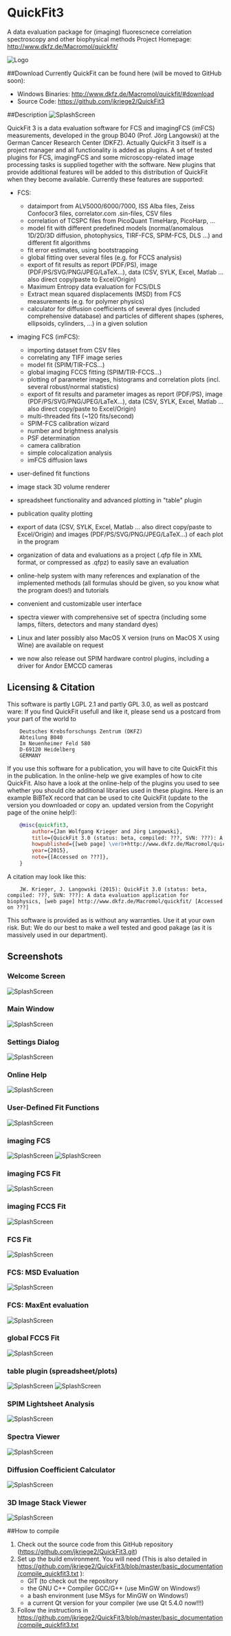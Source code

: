 # QuickFit3
A data evaluation package for (imaging) fluorescnece correlation spectroscopy and other biophysical methods
Project Homepage: http://www.dkfz.de/Macromol/quickfit/

![Logo](https://raw.githubusercontent.com/jkriege2/QuickFit3/master/images/icon_64.png)

##Download
Currently QuickFit can be found here (will be moved to GitHub soon):
- Windows Binaries: http://www.dkfz.de/Macromol/quickfit/#download
- Source Code: https://github.com/jkriege2/QuickFit3

##Description
![SplashScreen](https://raw.githubusercontent.com/jkriege2/QuickFit3/master/images/splash.png)

QuickFit 3 is a data evaluation software for FCS and imagingFCS (imFCS) measurements, developed in the group B040 (Prof. Jörg Langowski) at the German Cancer Research Center (DKFZ). Actually QuickFit 3 itself is a project manager and all functionality is added as plugins. A set of tested plugins for FCS, imagingFCS and some microscopy-related image processing tasks is supplied together with the software. New plugins that provide additional features will be added to this distribution of QuickFit when they become available. Currently these features are supported: 
- FCS:
  - dataimport from ALV5000/6000/7000, ISS Alba files, Zeiss Confocor3 files, correlator.com .sin-files, CSV files
  - correlation of TCSPC files from PicoQuant TimeHarp, PicoHarp, ...
  - model fit with different predefined models (normal/anomalous 1D/2D/3D diffusion, photophysics, TIRF-FCS, SPIM-FCS, DLS ...) and different fit algorithms
  - fit error estimates, using bootstrapping
  - global fitting over several files (e.g. for FCCS analysis)
  - export of fit results as report (PDF/PS), image (PDF/PS/SVG/PNG/JPEG/LaTeX...), data (CSV, SYLK, Excel, Matlab ... also direct copy/paste to Excel/Origin)
  - Maximum Entropy data evaluation for FCS/DLS
  - Extract mean squared displacements (MSD) from FCS measurements (e.g. for polymer physics)
  - calculator for diffusion coefficients of several dyes (included comprehensive database) and particles of different shapes (spheres, ellipsoids, cylinders, ...) in a given solution

- imaging FCS (imFCS):

  - importing dataset from CSV files
  - correlating any TIFF image series
  - model fit (SPIM/TIR-FCS...)
  - global imaging FCCS fitting (SPIM/TIR-FCCS...)
  - plotting of parameter images, histograms and correlation plots (incl. several robust/normal statistics)
  - export of fit results and parameter images as report (PDF/PS), image (PDF/PS/SVG/PNG/JPEG/LaTeX...), data (CSV, SYLK, Excel, Matlab ... also direct copy/paste to Excel/Origin)
  - multi-threaded fits (~120 fits/second)
  - SPIM-FCS calibration wizard
  - number and brightness analysis
  - PSF determination
  - camera calibration
  - simple colocalization analysis
  - imFCS diffusion laws

- user-defined fit functions
- image stack 3D volume renderer
- spreadsheet functionality and advanced plotting in "table" plugin
- publication quality plotting
- export of data (CSV, SYLK, Excel, Matlab ... also direct copy/paste to Excel/Origin) and images (PDF/PS/SVG/PNG/JPEG/LaTeX...) of each plot in the program
- organization of data and evaluations as a project (.qfp file in XML format, or compressed as .qfpz) to easily save an evaluation
- online-help system with many references and explanation of the implemented methods (all formulas should be given, so you know what the program does!) and tutorials
- convenient and customizable user interface
- spectra viewer with comprehensive set of spectra (including some lamps, filters, detectors and many standard dyes)
- Linux and later possibly also MacOS X version (runs on MacOS X using Wine) are available on request
- we now also release out SPIM hardware control plugins, including a driver for Andor EMCCD cameras


## Licensing & Citation

This software is partly LGPL 2.1 and partly GPL 3.0, as well as postcard ware: If you find QuickFit usefull and like it, please send us a postcard from your part of the world to
```
    Deutsches Krebsforschungs Zentrum (DKFZ)
    Abteilung B040
    Im Neuenheimer Feld 580
    D-69120 Heidelberg
    GERMANY
```
If you use this software for a publication, you will have to cite QuickFit this in the publication. In the online-help we give examples of how to cite QuickFit. Also have a look at the online-help of the plugins you used to see whether you should cite additional libraries used in these plugins. Here is an example BiBTeX record that can be used to cite QuickFit (update to the version you downloaded or copy an. updated version from the Copyright page of the onine help!):

```BiBTeX
    @misc{quickfit3,
        author={Jan Wolfgang Krieger and Jörg Langowski},
        title={QuickFit 3.0 (status: beta, compiled: ???, SVN: ???): A data evaluation application for biophysics},
        howpublished={[web page] \verb+http://www.dkfz.de/Macromol/quickfit/+},
        year={2015},
        note={[Accessed on ???]},
    } 
```
A citation may look like this:
```
    JW. Krieger, J. Langowski (2015): QuickFit 3.0 (status: beta, compiled: ???, SVN: ???): A data evaluation application for biophysics, [web page] http://www.dkfz.de/Macromol/quickfit/ [Accessed on ???] 
```
This software is provided as is without any warranties. Use it at your own risk. But: We do our best to make a well tested and good pakage (as it is massively used in our department).


## Screenshots
### Welcome Screen
![SplashScreen](https://raw.githubusercontent.com/jkriege2/QuickFit3/master/screenshots/screen_welcome.png)

### Main Window
 ![SplashScreen](https://raw.githubusercontent.com/jkriege2/QuickFit3/master/screenshots/screen_main.png)

### Settings Dialog
 ![SplashScreen](https://raw.githubusercontent.com/jkriege2/QuickFit3/master/screenshots/screen_settings.png)

### Online Help
 ![SplashScreen](https://raw.githubusercontent.com/jkriege2/QuickFit3/master/screenshots/screen_help.png)

### User-Defined Fit Functions
 ![SplashScreen](https://raw.githubusercontent.com/jkriege2/QuickFit3/master/screenshots/screen_userfitfunctions.png)

### imaging FCS
 ![SplashScreen](https://raw.githubusercontent.com/jkriege2/QuickFit3/master/screenshots/screen_imfcs.png)
 ![SplashScreen](https://raw.githubusercontent.com/jkriege2/QuickFit3/master/screenshots/screen_imfcs_paramcorrelation.png)

### imaging FCS Fit
 ![SplashScreen](https://raw.githubusercontent.com/jkriege2/QuickFit3/master/screenshots/screen_imfcsfit.png)

### imaging FCCS Fit
 ![SplashScreen](https://raw.githubusercontent.com/jkriege2/QuickFit3/master/screenshots/screen_imfccsfit.png)

### FCS Fit
 ![SplashScreen](https://raw.githubusercontent.com/jkriege2/QuickFit3/master/screenshots/screen_fcsfit.png)

### FCS: MSD Evaluation
 ![SplashScreen](https://raw.githubusercontent.com/jkriege2/QuickFit3/master/screenshots/screen_msd.png)

### FCS: MaxEnt evaluation
 ![SplashScreen](https://raw.githubusercontent.com/jkriege2/QuickFit3/master/screenshots/screen_maxent.png)

### global FCCS Fit
 ![SplashScreen](https://raw.githubusercontent.com/jkriege2/QuickFit3/master/screenshots/screen_fccsfit.png)

### table plugin (spreadsheet/plots)
 ![SplashScreen](https://raw.githubusercontent.com/jkriege2/QuickFit3/master/screenshots/screen_table.png)
 ![SplashScreen](https://raw.githubusercontent.com/jkriege2/QuickFit3/master/screenshots/screen_tableplot.png)

### SPIM Lightsheet Analysis
 ![SplashScreen](https://raw.githubusercontent.com/jkriege2/QuickFit3/master/screenshots/screen_lightsheet.png)

### Spectra Viewer
 ![SplashScreen](https://raw.githubusercontent.com/jkriege2/QuickFit3/master/screenshots/screen_spectra.png)

### Diffusion Coefficient Calculator
 ![SplashScreen](https://raw.githubusercontent.com/jkriege2/QuickFit3/master/screenshots/screen_dcalc.png)

### 3D Image Stack Viewer
 ![SplashScreen](https://raw.githubusercontent.com/jkriege2/QuickFit3/master/screenshots/screen_3dviewer.png)

 
 ##How to compile
 1. Check out the source code from this GitHub repository (https://github.com/jkriege2/QuickFit3.git)
 2. Set up the build environment. You will need (This is also detailed in https://github.com/jkriege2/QuickFit3/blob/master/basic_documentation/compile_quickfit3.txt ):
     * GIT (to check out the repository
	 * the GNU C++ Compiler GCC/G++ (use MinGW on Windows!)
	 * a bash environment (use MSys for MinGW on Windows!)
	 * a current Qt version for your compiler (we use Qt 5.4.0 now!!!)
 3. Follow the instructions in https://github.com/jkriege2/QuickFit3/blob/master/basic_documentation/compile_quickfit3.txt